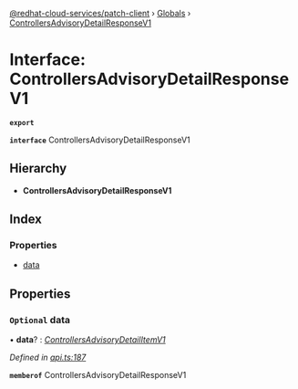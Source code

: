 [@redhat-cloud-services/patch-client](../README.md) › [Globals](../globals.md) › [ControllersAdvisoryDetailResponseV1](controllersadvisorydetailresponsev1.md)

# Interface: ControllersAdvisoryDetailResponseV1

**`export`** 

**`interface`** ControllersAdvisoryDetailResponseV1

## Hierarchy

* **ControllersAdvisoryDetailResponseV1**

## Index

### Properties

* [data](controllersadvisorydetailresponsev1.md#optional-data)

## Properties

### `Optional` data

• **data**? : *[ControllersAdvisoryDetailItemV1](controllersadvisorydetailitemv1.md)*

*Defined in [api.ts:187](https://github.com/RedHatInsights/javascript-clients/blob/77019e3d/packages/patch/api.ts#L187)*

**`memberof`** ControllersAdvisoryDetailResponseV1
